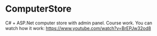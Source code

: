 # ComputerStore
C# + ASP.Net computer store with admin panel. Course work.
You can watch how it work: https://www.youtube.com/watch?v=BrEPJw32od8
